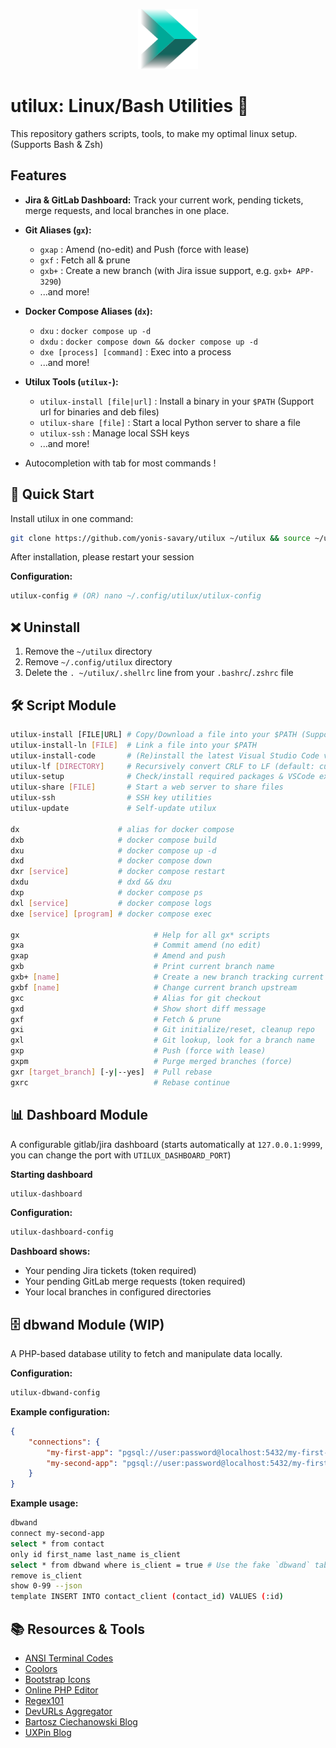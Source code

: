<p align="center">
    <img src="./img/utilux-128.png" width="96" height="96" alt="Resound logo">
</p>


# utilux: Linux/Bash Utilities 🚀

This repository gathers scripts, tools, to make my optimal linux setup. (Supports Bash & Zsh)

## Features

- **Jira & GitLab Dashboard:**
  Track your current work, pending tickets, merge requests, and local branches in one place.

- **Git Aliases (`gx`):**
    - `gxap` : Amend (no-edit) and Push (force with lease)
    - `gxf` : Fetch all & prune
    - `gxb+` : Create a new branch (with Jira issue support, e.g. `gxb+ APP-3290`)
    - ...and more!

- **Docker Compose Aliases (`dx`):**
    - `dxu` : `docker compose up -d`
    - `dxdu` : `docker compose down && docker compose up -d`
    - `dxe [process] [command]` : Exec into a process
    - ...and more!

- **Utilux Tools (`utilux-`):**
    - `utilux-install [file|url]` : Install a binary in your `$PATH` (Support url for binaries and deb files)
    - `utilux-share [file]` : Start a local Python server to share a file
    - `utilux-ssh` : Manage local SSH keys
    - ...and more!

- Autocompletion with tab for most commands !

## 🚀 Quick Start

Install utilux in one command:

```bash
git clone https://github.com/yonis-savary/utilux ~/utilux && source ~/utilux/install
```

After installation, please restart your session

**Configuration:**
```bash
utilux-config # (OR) nano ~/.config/utilux/utilux-config
```


## ❌ Uninstall

1. Remove the `~/utilux` directory
3. Remove `~/.config/utilux` directory
2. Delete the `. ~/utilux/.shellrc` line from your `.bashrc`/`.zshrc` file

## 🛠️ Script Module

```bash
utilux-install [FILE|URL] # Copy/Download a file into your $PATH (Supports URL to binaries and deb files)
utilux-install-ln [FILE]  # Link a file into your $PATH
utilux-install-code       # (Re)install the latest Visual Studio Code version
utilux-lf [DIRECTORY]     # Recursively convert CRLF to LF (default: current dir)
utilux-setup              # Check/install required packages & VSCode extensions
utilux-share [FILE]       # Start a web server to share files
utilux-ssh                # SSH key utilities
utilux-update             # Self-update utilux

dx                      # alias for docker compose
dxb                     # docker compose build
dxu                     # docker compose up -d
dxd                     # docker compose down
dxr [service]           # docker compose restart
dxdu                    # dxd && dxu
dxp                     # docker compose ps
dxl [service]           # docker compose logs
dxe [service] [program] # docker compose exec

gx                              # Help for all gx* scripts
gxa                             # Commit amend (no edit)
gxap                            # Amend and push
gxb                             # Print current branch name
gxb+ [name]                     # Create a new branch tracking current one
gxbf [name]                     # Change current branch upstream
gxc                             # Alias for git checkout
gxd                             # Show short diff message
gxf                             # Fetch & prune
gxi                             # Git initialize/reset, cleanup repo
gxl                             # Git lookup, look for a branch name
gxp                             # Push (force with lease)
gxpm                            # Purge merged branches (force)
gxr [target_branch] [-y|--yes]  # Pull rebase
gxrc                            # Rebase continue
```


## 📊 Dashboard Module

A configurable gitlab/jira dashboard (starts automatically at `127.0.0.1:9999`, you can change the port with `UTILUX_DASHBOARD_PORT`)

**Starting dashboard**
```bash
utilux-dashboard
```

**Configuration:**
```bash
utilux-dashboard-config
```

**Dashboard shows:**
- Your pending Jira tickets (token required)
- Your pending GitLab merge requests (token required)
- Your local branches in configured directories


## 🗄️ dbwand Module (WIP)

A PHP-based database utility to fetch and manipulate data locally.

**Configuration:**
```bash
utilux-dbwand-config
```

**Example configuration:**
```json
{
    "connections": {
        "my-first-app": "pgsql://user:password@localhost:5432/my-first-app",
        "my-second-app": "pgsql://user:password@localhost:5432/my-first-app"
    }
}
```

**Example usage:**
```bash
dbwand
connect my-second-app
select * from contact
only id first_name last_name is_client
select * from dbwand where is_client = true # Use the fake `dbwand` table to filter current dataset
remove is_client
show 0-99 --json
template INSERT INTO contact_client (contact_id) VALUES (:id)
```


## 📚 Resources & Tools

- [ANSI Terminal Codes](https://gist.github.com/fnky/458719343aabd01cfb17a3a4f7296797)
- [Coolors](https://coolors.co/)
- [Bootstrap Icons](https://icons.getbootstrap.com/)
- [Online PHP Editor](https://onlinephp.io/)
- [Regex101](https://regex101.com/)
- [DevURLs Aggregator](https://devurls.com/)
- [Bartosz Ciechanowski Blog](https://ciechanow.ski/)
- [UXPin Blog](https://www.uxpin.com/studio/blog/)








